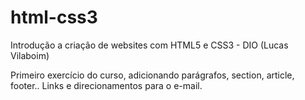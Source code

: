 # html-css3
Introdução a criação de websites com HTML5 e CSS3 - DIO  (Lucas Vilaboim)

Primeiro exercício do curso, adicionando parágrafos, section, article, footer..
Links e direcionamentos para o e-mail.
